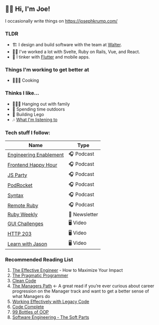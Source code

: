 ## 👋🏻 Hi, I'm Joe!

I occasionally write things on https://josephkrump.com/

### TLDR

- 🏗️ I design and build software with the team at [Walter](https://getwalter.com/).
- 💪🏻 I've worked a lot with Svelte, Ruby on Rails, Vue, and React.
- 🧪 I tinker with [Flutter](https://flutter.dev/) and mobile apps.

### Things I'm working to get better at
- 👨🏻‍🍳 Cooking

### Thinks I like...
- 👨‍👩‍👦 Hanging out with family
- 🌳 Spending time outdoors
- 🧱 Building Lego
- 🎶 [What I'm listening to](https://josephkrump.com/now)

### Tech stuff I follow:
| Name | Type |
|----------|----------|
| [Engineering Enablement](https://getdx.com/engineering-enablement-podcast) | 🎧 Podcast |
| [Frontend Happy Hour](https://www.frontendhappyhour.com/)  | 🎧 Podcast  |
| [JS Party](https://changelog.com/jsparty)  | 🎧 Podcast  |
| [PodRocket](https://podrocket.logrocket.com/) | 🎧 Podcast |
| [Syntax](https://syntax.fm/)  | 🎧 Podcast  |
| [Remote Ruby](https://www.remoteruby.com/) | 🎧 Podcast |
| [Ruby Weekly](https://rubyweekly.com/) | 📰 Newsletter |
| [GUI Challenges](https://www.youtube.com/playlist?list=PLNYkxOF6rcIAaV1wwI9540OC_3XoIzMjQ) | 🖥️ Video |
| [HTTP 203](https://www.youtube.com/playlist?list=PLNYkxOF6rcIAKIQFsNbV0JDws_G_bnNo9) | 🖥️ Video |
| [Learn with Jason](https://www.learnwithjason.dev/) | 🖥️ Video |

### Recommended Reading List

1. [The Effective Engineer](https://www.effectiveengineer.com/book) - How to Maximize Your Impact
2. [The Pragmatic Programmer](https://pragprog.com/titles/tpp20/the-pragmatic-programmer-20th-anniversary-edition/)
3. [Clean Code](http://goodreads.com/book/show/3735293-clean-code)
4. [The Managers Path](https://www.oreilly.com/library/view/the-managers-path/9781491973882/) <- A great read if you’re ever curious about career progression on the Manager track and want to get a better sense of what Managers do
5. [Working Effectively with Legacy Code](https://www.oreilly.com/library/view/working-effectively-with/0131177052/)
6. [Code Complete](https://www.goodreads.com/book/show/4845.Code_Complete)
7. [99 Bottles of OOP](https://sandimetz.com/99bottles)
8. [Software Engineering - The Soft Parts](https://addyosmani.com/blog/software-engineering-soft-parts/)
